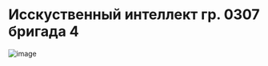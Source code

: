 # Исскуственный интеллект гр. 0307 бригада 4

![image](https://github.com/user-attachments/assets/642fc24d-418d-4189-a48f-0537fa1ede1c)
